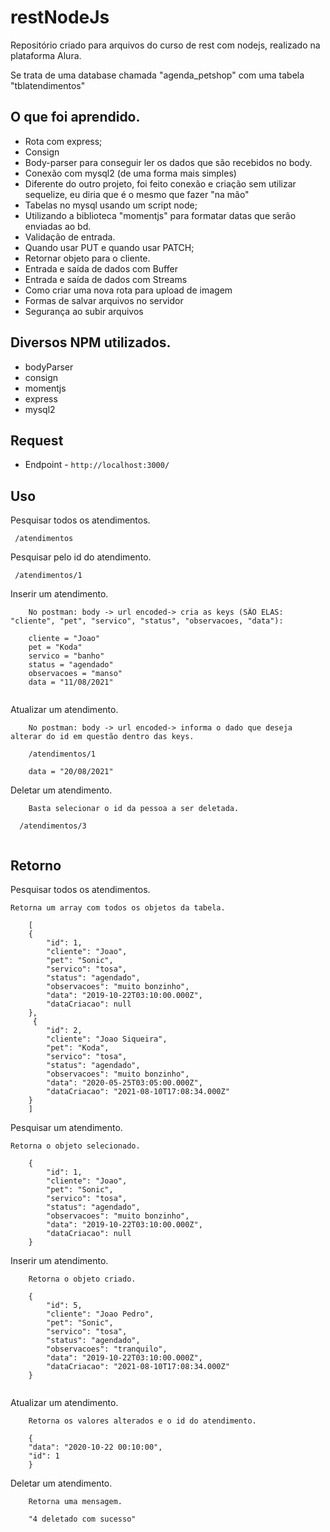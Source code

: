 # restNodeJs
Repositório criado para arquivos do curso de rest com nodejs, realizado na plataforma Alura.

Se trata de uma database chamada "agenda_petshop" com uma tabela "tblatendimentos" 



## O que foi aprendido.
- Rota com express;
- Consign
- Body-parser para conseguir ler os dados que são recebidos no body.
- Conexão com mysql2 (de uma forma mais simples)
- Diferente do outro projeto, foi feito conexão e criação sem utilizar sequelize, eu diria que é o mesmo que fazer "na mão"
- Tabelas no mysql usando um script node;
- Utilizando a biblioteca "momentjs" para formatar datas que serão enviadas ao bd.
- Validação de entrada.
- Quando usar PUT e quando usar PATCH;
- Retornar objeto para o cliente.
- Entrada e saída de dados com Buffer
- Entrada e saída de dados com Streams
- Como criar uma nova rota para upload de imagem
- Formas de salvar arquivos no servidor
- Segurança ao subir arquivos



## Diversos NPM utilizados.
- bodyParser
- consign
- momentjs
- express
- mysql2


## Request

- Endpoint - `http://localhost:3000/`

## Uso

Pesquisar todos os atendimentos.
```
 /atendimentos

```

Pesquisar pelo id do atendimento.
```
 /atendimentos/1

```
Inserir um atendimento.
```
    No postman: body -> url encoded-> cria as keys (SÃO ELAS: "cliente", "pet", "servico", "status", "observacoes, "data"): 

    cliente = "Joao"
    pet = "Koda"
    servico = "banho"
    status = "agendado"
    observacoes = "manso"
    data = "11/08/2021"
    
```

Atualizar um atendimento.
```
    No postman: body -> url encoded-> informa o dado que deseja alterar do id em questão dentro das keys.

    /atendimentos/1

    data = "20/08/2021"

```
Deletar um atendimento.
```
    Basta selecionar o id da pessoa a ser deletada.

  /atendimentos/3


```


## Retorno

Pesquisar todos os atendimentos.
```
Retorna um array com todos os objetos da tabela.

    [
    {
        "id": 1,
        "cliente": "Joao",
        "pet": "Sonic",
        "servico": "tosa",
        "status": "agendado",
        "observacoes": "muito bonzinho",
        "data": "2019-10-22T03:10:00.000Z",
        "dataCriacao": null
    },
     {
        "id": 2,
        "cliente": "Joao Siqueira",
        "pet": "Koda",
        "servico": "tosa",
        "status": "agendado",
        "observacoes": "muito bonzinho",
        "data": "2020-05-25T03:05:00.000Z",
        "dataCriacao": "2021-08-10T17:08:34.000Z"
    }
    ]

```


Pesquisar um atendimento.
```
Retorna o objeto selecionado.

    {
        "id": 1,
        "cliente": "Joao",
        "pet": "Sonic",
        "servico": "tosa",
        "status": "agendado",
        "observacoes": "muito bonzinho",
        "data": "2019-10-22T03:10:00.000Z",
        "dataCriacao": null
    }

```

Inserir um atendimento.
```
    Retorna o objeto criado.

    {
        "id": 5,
        "cliente": "Joao Pedro",
        "pet": "Sonic",
        "servico": "tosa",
        "status": "agendado",
        "observacoes": "tranquilo",
        "data": "2019-10-22T03:10:00.000Z",
        "dataCriacao": "2021-08-10T17:08:34.000Z"
    }
    
```

Atualizar um atendimento.
```
    Retorna os valores alterados e o id do atendimento.

    {
    "data": "2020-10-22 00:10:00",
    "id": 1
    }

```

Deletar um atendimento.
```
    Retorna uma mensagem.

    "4 deletado com sucesso"


```